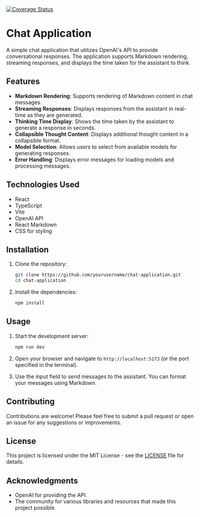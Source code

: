 [![Coverage Status](https://coveralls.io/repos/github/lucasliet/llm-openai-ui/badge.svg?branch=main)](https://coveralls.io/github/lucasliet/llm-openai-ui?branch=main)

# Chat Application

A simple chat application that utilizes OpenAI's API to provide conversational responses. The application supports Markdown rendering, streaming responses, and displays the time taken for the assistant to think.

## Features

- **Markdown Rendering**: Supports rendering of Markdown content in chat messages.
- **Streaming Responses**: Displays responses from the assistant in real-time as they are generated.
- **Thinking Time Display**: Shows the time taken by the assistant to generate a response in seconds.
- **Collapsible Thought Content**: Displays additional thought content in a collapsible format.
- **Model Selection**: Allows users to select from available models for generating responses.
- **Error Handling**: Displays error messages for loading models and processing messages.

## Technologies Used

- React
- TypeScript
- Vite
- OpenAI API
- React Markdown
- CSS for styling

## Installation

1. Clone the repository:
   ```bash
   git clone https://github.com/yourusername/chat-application.git
   cd chat-application
   ```

2. Install the dependencies:
   ```bash
   npm install
   ```

## Usage

1. Start the development server:
   ```bash
   npm run dev
   ```

2. Open your browser and navigate to `http://localhost:5173` (or the port specified in the terminal).

3. Use the input field to send messages to the assistant. You can format your messages using Markdown.

## Contributing

Contributions are welcome! Please feel free to submit a pull request or open an issue for any suggestions or improvements.

## License

This project is licensed under the MIT License - see the [LICENSE](LICENSE) file for details.

## Acknowledgments

- OpenAI for providing the API.
- The community for various libraries and resources that made this project possible.

